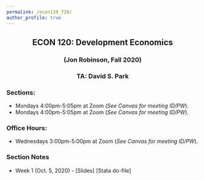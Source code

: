 ```yaml
---
permalink: /econ120_f20/
author_profile: true
---
```


<center> <h2> ECON 120: Development Economics </h2> </center>
<center> <h3> (Jon Robinson, Fall 2020) </h3> </center>
<center> <h3> TA: David S. Park </h3> </center>

### Sections: 
- Mondays 4:00pm-5:05pm at Zoom (*See Canvas for meeting ID/PW*).
- Mondays 4:00pm-5:05pm at Zoom (*See Canvas for meeting ID/PW*).

### Office Hours: 
- Wednesdays 3:00pm-5:00pm at Zoom (*See Canvas for meeting ID/PW*).

### Section Notes
- Week 1 (Oct. 5, 2020) - [Slides]   [Stata do-file]


